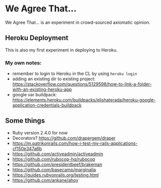 # We Agree That…

We Agree That… is an experiment in crowd-sourced axiomatic opinion.

## Heroku Deployment

This is also my first experiment in deploying to Heroku.

### My own notes:

* remember to login to Heroku in the CL by using `heroku login`
* adding an existing dir to existing project: https://stackoverflow.com/questions/5129598/how-to-link-a-folder-with-an-existing-heroku-app
* google var buildpack: https://elements.heroku.com/buildpacks/elishaterada/heroku-google-application-credentials-buildpack

## Some things

* Ruby version 2.4.0 for now
* Decorators? https://github.com/drapergem/draper
* https://m.patrikonrails.com/how-i-test-my-rails-applications-cf150e347a6b
* https://github.com/activeadmin/activeadmin
* https://github.com/rubocop-hq/rubocop
* https://github.com/presidentbeef/brakeman
* https://github.com/basecamp/marginalia
* https://guides.rubyonrails.org/testing.html
* https://github.com/ankane/ahoy
